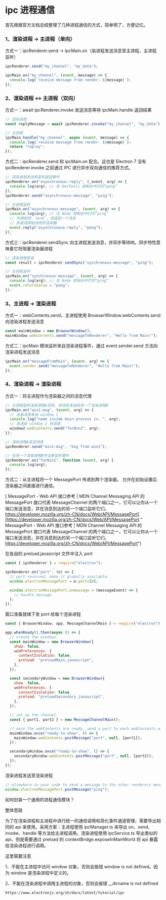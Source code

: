 # ipc 进程通信

首先根据官方文档总结整理了几种进程通信的方式，简单明了，方便记忆。

### 1、渲染进程 → 主进程（单向）

方式一：ipcRenderer.send -> ipcMain.on（染进程发送消息至主进程，主进程监听）

```javascript
ipcRenderer.send("my_channel", "my_data");

ipcMain.on("my_channel", (event, message) => {
  console.log(`receive message from render: ${message}`);
});
```

### 2、渲染进程 <-> 主进程（双向）

方式一：await ipcRenderer.invoke 发送消息等待 ipcMain.handle 返回结果

```javascript
// 渲染进程
const replyMessage = await ipcRenderer.invoke("my_channel", "my_data");

// 主进程
ipcMain.handle("my_channel", async (event, message) => {
  console.log(`receive message from render: ${message}`);
  return "replay";
});
```

方式二：ipcRenderer.send 和 ipcMain.on 配合。这也是 Electron 7 没有 ipcRenderer.invoke 之前通过 IPC 进行异步双向通信的推荐方式。

```javascript
// 渲染进程发送和监听返回事件
ipcRenderer.on("asynchronous-reply", (_event, arg) => {
  console.log(arg); // 在 DevTools 控制台中打印“pong”
});
ipcRenderer.send("asynchronous-message", "ping");

// 主进程监听
ipcMain.on("asynchronous-message", (event, arg) => {
  console.log(arg); // 在 Node 控制台中打印“ping”
  // 作用如同 `send`，但返回一个消息
  // 到发送原始消息的渲染器
  event.reply("asynchronous-reply", "pong");
});
```

方式三：ipcRenderer.sendSync 向主进程发送消息，并同步等待响。同步特性意味着它将阻塞渲染器进程

```javascript
// 渲染进程发送
const result = ipcRenderer.sendSync("synchronous-message", "ping");

// 主进程监听
ipcMain.on("synchronous-message", (event, arg) => {
  console.log(arg); // 在 Node 控制台中打印“ping”
  event.returnValue = "pong";
});
```

### 3、主进程 → 渲染进程

方式一：webContents.send，主进程使用 BrowserWindow\.webContents.send 向渲染进程发送消息

```javascript
const mainWindow = new BrowserWindow();
mainWindow.webContents.send("messageToRenderer", "Hello from Main!");
```

方式二：ipcMain 模块监听来自渲染进程事件，通过 event.sender.send 方法向渲染进程发送消息

```javascript
ipcMain.on("messageFromMain", (event, arg) => {
  event.sender.send("messageToRenderer", "Hello from Main!");
});
```

### 4、渲染进程 → 渲染进程

方式一：将主进程作为渲染器之间的消息代理

```javascript
// 主进程监听渲染进程A消息，将消息发送给另一个渲染进程B
ipcMain.on("win1-msg", (event, arg) => {
  // 这条消息来自 window 1
  console.log("name inside main process is: ", arg);
  // 发送给 window 2 的消息.
  window2.webContents.send("forWin2", arg);
});

// 渲染进程A发送消息
ipcRenderer.send("win1-msg", "msg from win1");

// 在另一个渲染进程B中注册监听事件
ipcRenderer.on("forWin2", function (event, arg) {
  console.log(arg);
});
```

方式二：从主进程将一个 MessagePort 传递到两个渲染器。 允许在初始设置后渲染器之间直接进行通信。

[ MessagePort - Web API 接口参考 | MDN Channel Messaging API 的 MessagePort 接口代表 MessageChannel 的两个端口之一，它可以让你从一个端口发送消息，并在消息到达的另一个端口监听它们。 https://developer.mozilla.org/zh-CN/docs/Web/API/MessagePort](https://developer.mozilla.org/zh-CN/docs/Web/API/MessagePort " MessagePort - Web API 接口参考 | MDN Channel Messaging API 的 MessagePort 接口代表 MessageChannel 的两个端口之一，它可以让你从一个端口发送消息，并在消息到达的另一个端口监听它们。 https://developer.mozilla.org/zh-CN/docs/Web/API/MessagePort")

在各自的 preload.javascript 文件中注入 port

```javascript
const { ipcRenderer } = require("electron");

ipcRenderer.on("port", (e) => {
  // port received, make it globally available.
  window.electronMessagePort = e.ports[0];

  window.electronMessagePort.onmessage = (messageEvent) => {
    // handle message
  };
});
```

窗口准备就绪下发 port 给每个渲染进程

```javascript
const { BrowserWindow, app, MessageChannelMain } = require("electron");

app.whenReady().then(async () => {
  // create the windows.
  const mainWindow = new BrowserWindow({
    show: false,
    webPreferences: {
      contextIsolation: false,
      preload: "preloadMain.javascript",
    },
  });

  const secondaryWindow = new BrowserWindow({
    show: false,
    webPreferences: {
      contextIsolation: false,
      preload: "preloadSecondary.javascript",
    },
  });

  // set up the channel.
  const { port1, port2 } = new MessageChannelMain();

  // once the webContents are ready, send a port to each webContents with postMessage.
  mainWindow.once("ready-to-show", () => {
    mainWindow.webContents.postMessage("port", null, [port1]);
  });

  secondaryWindow.once("ready-to-show", () => {
    secondaryWindow.webContents.postMessage("port", null, [port2]);
  });
});
```

渲染进程发送至渲染进程

```javascript
// elsewhere in your code to send a message to the other renderers message handler
window.electronMessagePort.postMessage("ping");
```

如何封装一个通用的进程通信模块？

整体思路

为了在渲染进程和主进程中进行统一的通信调用和简化事件通道管理，需要导出相同的 api 来使用。采用方案：主进程使用 ipcManager.ts 来导出 on、send、invoke、handle 等方法给主进程调用，渲染进程使用 ipcService.ts 导出类似的 api，但是需要通过 preload 的 contextBridge.exposeInMainWorld 将 api 暴露给渲染进程进行调用。

这里需要注意

1、不能在主进程中访问 window 对象，否则会报错 window is not defined。因为 window 是渲染进程中定义的。

2、不能在渲染进程中调用主进程的对象，否则会报错 \_\_dirname is not defined

```txt
https://www.electronjs.org/zh/docs/latest/tutorial/ipc
```
